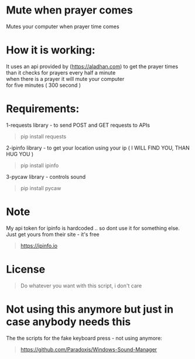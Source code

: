 # Mute when prayer comes
 Mutes your computer when prayer time comes

# How it is working:
 It uses an api provided by (https://aladhan.com) to get the prayer times \
 than it checks for prayers every half a minute \
 when there is a prayer it will mute your computer \
 for five minutes ( 300 second )

# Requirements:
1-requests library - to send POST and GET requests to APIs
>pip install requests

2-ipinfo library - to get your location using your ip ( I WILL FIND YOU, THAN HUG YOU )
>pip install ipinfo

3-pycaw library - controls sound
>pip install pycaw


# Note 
My api token for ipinfo is hardcoded .. so dont use it for something else.\
Just get yours from their site - it's free
>https://ipinfo.io

# License
>Do whatever you want with this script, i don't care

# Not using this anymore but just in case anybody needs this
The the scripts for the fake keyboard press - not using anymore:
>https://github.com/Paradoxis/Windows-Sound-Manager